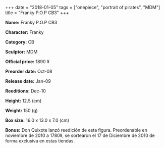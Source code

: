 +++
date = "2018-01-05"
tags = ["onepiece", "portrait of pirates", "MDM"]
title = "Franky P.O.P CB3"
+++

**Name:** Franky P.O.P CB3

**Character:** Franky

**Category:** CB 

**Sculptor:** MDM

**Official price:** 1890 ¥

**Preorder date:** Oct-08

**Release date:** Jan-09

**Reeditions:** Dec-10

**Height:** 12.5 (cm)

**Weight:** 150 (g)

**Box size:** 16.0 x 13.0 x 7.0 (cm)



**Bonus:** Don Quixote lanzó reedición de esta figura. Preordenable en noviembre de 2010 a 1780¥, se sortearon el 17 de Diciembre de 2010 de forma exclusiva en estas tiendas.
